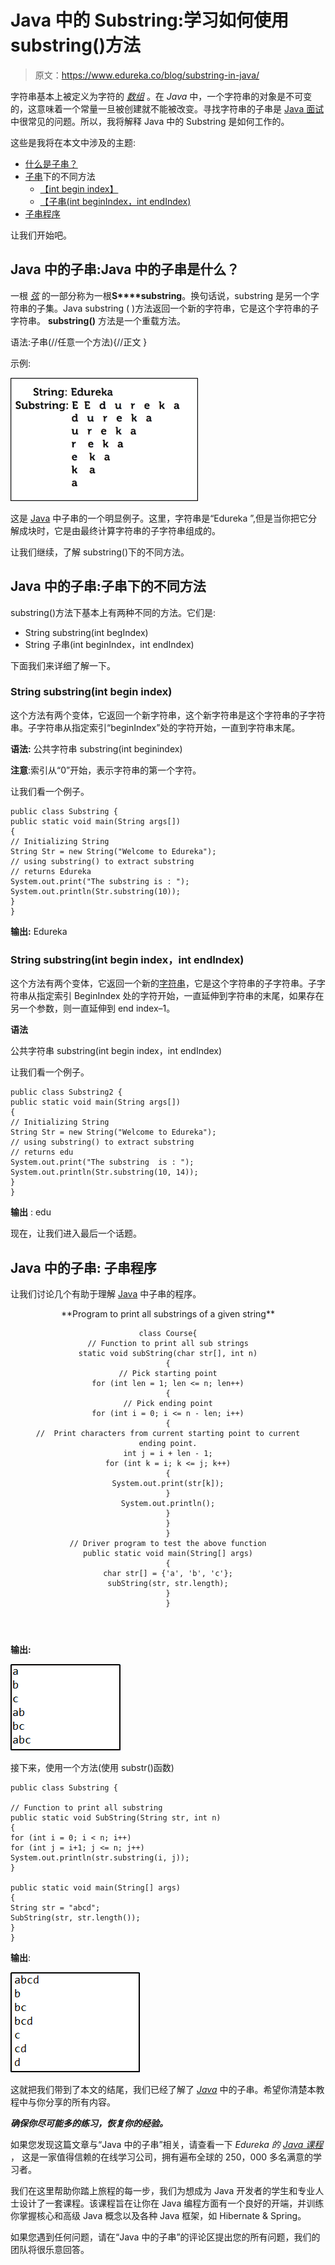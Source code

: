 # Java 中的 Substring:学习如何使用 substring()方法

> 原文：<https://www.edureka.co/blog/substring-in-java/>

字符串基本上被定义为字符的 [*数组*](https://www.edureka.co/blog/java-array/) 。在 *Java* 中，一个字符串的对象是不可变的，这意味着一个常量一旦被创建就不能被改变。寻找字符串的子串是 [Java 面试](https://www.edureka.co/blog/interview-questions/java-interview-questions/)中很常见的问题。所以，我将解释 Java 中的 Substring 是如何工作的。

这些是我将在本文中涉及的主题:

*   [什么是子串？](#What_is_a_substring?)
*   [子串](#Different_methods_under_substring)下的不同方法
    *   [【int begin index】](#substring(int_beginIndex))
    *   [【子串(int beginIndex，int endIndex)](#substring(int_beginIndex,_int_endIndex))
*   [子串程序](#substring_program)

让我们开始吧。

## **Java 中的子串:Java 中的子串是什么？**

一根 [*弦*](https://www.edureka.co/blog/java-string/) 的一部分称为一根**S****substring**。换句话说，substring 是另一个字符串的子集。Java substring ( )方法返回一个新的字符串，它是这个字符串的子字符串。 **substring()** 方法是一个重载方法。

语法:子串(//任意一个方法){//正文 }

示例:

![Substring in Java - Edureka](img/6330d371c0e3bc392a63dff88b140f08.png)

这是 [Java](https://www.edureka.co/blog/what-is-java/) 中子串的一个明显例子。这里，字符串是“Edureka ”,但是当你把它分解成块时，它是由最终计算字符串的子字符串组成的。

让我们继续，了解 substring()下的不同方法。

## **Java 中的子串:子串下的不同方法**

substring()方法下基本上有两种不同的方法。它们是:

*   String substring(int begIndex)
*   String 子串(int beginIndex，int endIndex)

下面我们来详细了解一下。

### **String substring(int begin index)**

这个方法有两个变体，它返回一个新字符串，这个新字符串是这个字符串的子字符串。子字符串从指定索引“beginIndex”处的字符开始，一直到字符串末尾。

**语法:** 公共字符串 substring(int beginindex)

**注意**:索引从“0”开始，表示字符串的第一个字符。

让我们看一个例子。

```
public class Substring {
public static void main(String args[])
{
// Initializing String
String Str = new String("Welcome to Edureka");
// using substring() to extract substring
// returns Edureka
System.out.print("The substring is : ");
System.out.println(Str.substring(10));
}
}
```

**输出:** Edureka

### **String substring(int begin index，int endIndex)**

这个方法有两个变体，它返回一个新的[字符串](https://www.edureka.co/blog/java-string/)，它是这个字符串的子字符串。子字符串从指定索引 BeginIndex 处的字符开始，一直延伸到字符串的末尾，如果存在另一个参数，则一直延伸到 end index–1。

**语法**

公共字符串 substring(int begin index，int endIndex)

让我们看一个例子。

```
public class Substring2 {
public static void main(String args[])
{
// Initializing String
String Str = new String("Welcome to Edureka");
// using substring() to extract substring
// returns edu
System.out.print("The substring  is : ");
System.out.println(Str.substring(10, 14));
}
}
```

**输出** : edu

现在，让我们进入最后一个话题。

## **Java 中的子串:** **子串程序**

让我们讨论几个有助于理解 [Java](https://www.edureka.co/blog/java-tutorial/) 中子串的程序。

<header>**Program to print all substrings of a given string**

```
class Course{
// Function to print all sub strings
static void subString(char str[], int n)
{
// Pick starting point
for (int len = 1; len <= n; len++)
{
// Pick ending point
for (int i = 0; i <= n - len; i++)
{
//  Print characters from current starting point to current ending point.
int j = i + len - 1;
for (int k = i; k <= j; k++)
{
System.out.print(str[k]);
}
System.out.println();
}
}
}
// Driver program to test the above function
public static void main(String[] args)
{
char str[] = {'a', 'b', 'c'};
subString(str, str.length);
}
}
```

</header>

**输出:**

![Output - Substring in Java - Edureka](img/0a01fb9f535a22492bcdc6fca05d8978.png)

接下来，使用一个方法(使用 substr()函数)

```
public class Substring {

// Function to print all substring
public static void SubString(String str, int n)
{
for (int i = 0; i < n; i++)
for (int j = i+1; j <= n; j++)
System.out.println(str.substring(i, j));
}

public static void main(String[] args)
{
String str = "abcd";
SubString(str, str.length());
}
}
```

**输出**:

![Output2 - Substring in Java - Edureka](img/0bc8268eb587bbb94eb8e85ef15595c0.png)

这就把我们带到了本文的结尾，我们已经了解了 [*Java*](https://www.edureka.co/blog/java-tutorial/) 中的子串。希望你清楚本教程中与你分享的所有内容。

***确保你尽可能多的练习，恢复你的经验。***

如果您发现这篇文章与“Java 中的子串”相关，请查看一下  *Edureka 的 [Java 课程](https://www.edureka.co/java-j2ee-training-course)* ，  这是一家值得信赖的在线学习公司，拥有遍布全球的 250，000 多名满意的学习者。

我们在这里帮助你踏上旅程的每一步，我们为想成为 Java 开发者的学生和专业人士设计了一套课程。该课程旨在让你在 Java 编程方面有一个良好的开端，并训练你掌握核心和高级 Java 概念以及各种 Java 框架，如 Hibernate & Spring。

如果您遇到任何问题，请在“Java 中的子串”的评论区提出您的所有问题，我们的团队将很乐意回答。